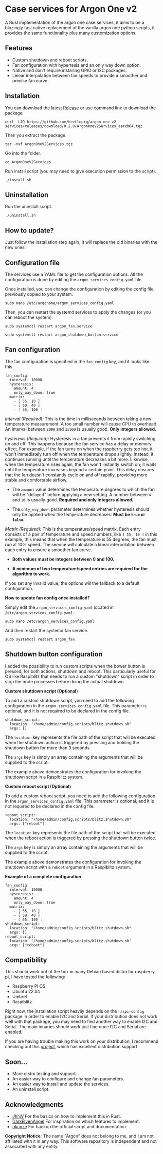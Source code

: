 # Case services for Argon One v2

A Rust implementation of the argon one case services, it aims to be a blazingly fast native replacement of the vanilla argon one python scripts, it provides the same functionality plus many customization options.

## Features

- Custom shutdown and reboot scripts.
- Fan configuration with hypertesis and an only way down option.
- Native and don't require installing GPIO or I2C packages.
- Linear interpolation between fan speeds to provide a smoother and precise fan curve.


## Installation

You can download the latest [Release](https://github.com/beetlepig/argon-one-v2-services/releases/latest) or use command line to download the package.

    curl -LJO https://github.com/beetlepig/argon-one-v2-services/releases/download/0.2.0/ArgonOneV2Services_aarch64.tgz

Then you extract the package.

    tar -xvf ArgonOneV2Services.tgz

Go into the folder.

    cd ArgonOneV2Services

Run install script (you may need to give execution permission to the script).

    ./install.sh

## Uninstallation

Run the uninstall script.

    ./uninstall.sh


## How to update?
Just follow the installation step again, it will replace the old binaries with the new ones.

## Configuration file

The services use a YAML file to get the configuration options. All the configuration is done by editing the `argon_services_config.yaml` file.

Once installed, you can change the configuration by editing the config file previously copied to your system.

    sudo nano /etc/argonone/argon_services_config.yaml

Then, you can restart the systemd services to apply the changes (or you can reboot the system).

    sudo systemctl restart argon_fan.service

    sudo systemctl restart argon_shutdown_button.service


## **Fan configuration**

The fan configuration is specified in the `fan_config` key, and it looks like this:
```
fan_config:  
  interval: 10000  
  hysteresis:  
    amount: 4  
    only_way_down: true  
  matrix:  
    - [ 55, 10 ]  
    - [ 60, 40 ]  
    - [ 65, 100 ]
```
*Interval (Required):* This is the time in milliseconds between taking a new temperature measurement. A too small number will cause CPU to overhead. An interval between `2000` and `15000` is usually good. **Only integers allowed.**

*hysteresis (Required):* Hysteresis in a fan prevents it from rapidly switching on and off. This happens because the fan service has a delay or memory effect. For example, if the fan turns on when the raspberry gets too hot, it won't immediately turn off when the temperature drops slightly. Instead, it continues running until the temperature decreases a bit more. Likewise, when the temperature rises again, the fan won't instantly switch on; it waits until the temperature increases beyond a certain point. This delay ensures that the fan doesn't constantly cycle on and off rapidly, providing more stable and comfortable airflow.

- The `amount` value determines the temperature degrees to which the
  fan will be "delayed" before applying a new setting. A number between
  `4` and `10` is usually good. **Required and only integers allowed.**

- The `only_way_down` parameter determines whether hysteresis should
  only be applied when the temperature decreases. **Must be `true` or
  `false`.**

*Matrix (Required):* This is the temperature/speed matrix. Each entry consists of a pair of temperature and speed numbers, like `[ 55, 10 ]` in this example, this means that when the temperature is 55 degrees, the fan must run at 10% speed. The service will calculate a linear interpolation between each entry to ensure a smoother fan curve.

- **Both values must be integers between 0 and 100.**

- **A minimum of two temperature/speed entries are required for the algorithm to work.**

If you set any invalid value, the options will the fallback to a default configuration.

**How to update fan config once installed?**

Simply edit the `argon_services_config.yaml` located in `/etc/argon_services_config.yaml`.

    sudo nano /etc/argon_services_config.yaml

And then restart the systemd fan service.

    sudo systemctl restart argon_fan

## Shutdown button configuration

I added the possibility to run custom scripts when the bower button is pressed, for both actions, shutdown and reboot. This particularly useful for OS like Raspiblitz that needs to run a custom "shutdown" script in order to stop the node processes before doing the actual shutdown.

**Custom shutdown script (Optional)**

To add a custom shutdown script, you need to add the following configuration in the `argon_services_config.yaml` file. This parameter is optional, and it is not required to be declared in the config file.

```
shutdown_script:  
  location: "/home/admin/config.scripts/blitz.shutdown.sh"  
  args: []
```
The `location` key represents the file path of the script that will be executed when the shutdown action is triggered by pressing and holding the shutdown button for more than 3 seconds.

The `args` key is simply an array containing the arguments that will be supplied to the script.

The example above demonstrates the configuration for invoking the shutdown script in a Raspiblitz system.

**Custom reboot script (Optional)**

To add a custom reboot script, you need to add the following configuration in the `argon_services_config.yaml` file. This parameter is optional, and it is not required to be declared in the config file.

```
reboot_script:  
  location: "/home/admin/config.scripts/blitz.shutdown.sh"  
  args: ["reboot"]
```
The `location` key represents the file path of the script that will be executed when the reboot action is triggered by pressing the shutdown button twice.

The `args` key is simply an array containing the arguments that will be supplied to the script.

The example above demonstrates the configuration for invoking the shutdown script with a `reboot` argument in a Raspiblitz system.

**Example of a complete configuration**

```
fan_config:  
  interval: 10000  
  hysteresis:  
    amount: 4  
    only_way_down: true  
  matrix:  
    - [ 55, 10 ]  
    - [ 60, 40 ]  
    - [ 65, 100 ]  
shutdown_script:  
  location: "/home/admin/config.scripts/blitz.shutdown.sh"  
  args: []  
reboot_script:  
  location: "/home/admin/config.scripts/blitz.shutdown.sh"  
  args: ["reboot"]
```

## Compatibility

This should work out of the box in many Debian based distro for raspberry pi, I have tested the following:

- Raspberry PI OS
- Ubuntu 22.04
- Umbrel
- Raspiblitz

Right now, the installation script heavily depends on the `raspi-config` package in order to enable I2C and Serial. If your distribution does not work well with that package, you may need to find another way to enable I2C and Serial. The main binaries should work just fine once I2C and Serial are enabled.

If you are having trouble making this work on your distribution, I recommend checking out this [project](https://gitlab.com/DarkElvenAngel/argononed), which has excellent distribution support.

## Soon...

- More distro testing and support.
- An easier way to configure and change fan parameters.
- An easier way to install and update the services.
- An uninstall script.

## Acknowledgments

- [JhnW](https://github.com/JhnW/ArgonOne-Native-Fan-Controller) For the basics on how to implement this in Rust.
- [DarkElvenAngel](https://gitlab.com/DarkElvenAngel/argononed) For inspiration on which features to implement.
- [okunze](https://github.com/okunze/Argon40-ArgonOne-Script) For backup the official script and documentation.

**Copyright Notice:** The name "Argon" does not belong to me, and I am not affiliated with it in any way. This software repository is independent and not associated with any entity.
